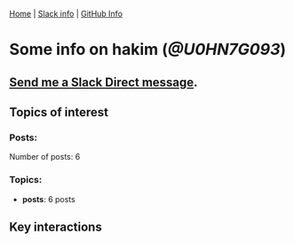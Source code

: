 [Home](https://kelu124.github.io/echommunity/) | [Slack info](https://kelu124.github.io/echommunity/) | [GitHub Info](https://kelu124.github.io/echommunity/github.html)

# Some info on __hakim__ (_@U0HN7G093_)


## [Send me a Slack Direct message](https://echopen.slack.com/messages/@hakim/).

## Topics of interest

### Posts: 

Number of posts: 6

### Topics:

* __posts__: 6 posts

## Key interactions 

